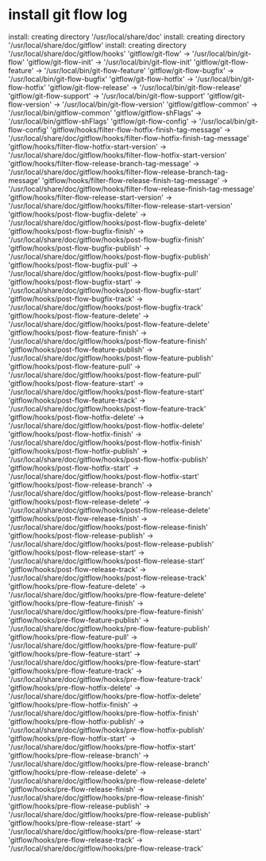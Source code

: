# install git flow log

install: creating directory '/usr/local/share/doc'
install: creating directory '/usr/local/share/doc/gitflow'
install: creating directory '/usr/local/share/doc/gitflow/hooks'
'gitflow/git-flow' -> '/usr/local/bin/git-flow'
'gitflow/git-flow-init' -> '/usr/local/bin/git-flow-init'
'gitflow/git-flow-feature' -> '/usr/local/bin/git-flow-feature'
'gitflow/git-flow-bugfix' -> '/usr/local/bin/git-flow-bugfix'
'gitflow/git-flow-hotfix' -> '/usr/local/bin/git-flow-hotfix'
'gitflow/git-flow-release' -> '/usr/local/bin/git-flow-release'
'gitflow/git-flow-support' -> '/usr/local/bin/git-flow-support'
'gitflow/git-flow-version' -> '/usr/local/bin/git-flow-version'
'gitflow/gitflow-common' -> '/usr/local/bin/gitflow-common'
'gitflow/gitflow-shFlags' -> '/usr/local/bin/gitflow-shFlags'
'gitflow/git-flow-config' -> '/usr/local/bin/git-flow-config'
'gitflow/hooks/filter-flow-hotfix-finish-tag-message' -> '/usr/local/share/doc/gitflow/hooks/filter-flow-hotfix-finish-tag-message'
'gitflow/hooks/filter-flow-hotfix-start-version' -> '/usr/local/share/doc/gitflow/hooks/filter-flow-hotfix-start-version'
'gitflow/hooks/filter-flow-release-branch-tag-message' -> '/usr/local/share/doc/gitflow/hooks/filter-flow-release-branch-tag-message'
'gitflow/hooks/filter-flow-release-finish-tag-message' -> '/usr/local/share/doc/gitflow/hooks/filter-flow-release-finish-tag-message'
'gitflow/hooks/filter-flow-release-start-version' -> '/usr/local/share/doc/gitflow/hooks/filter-flow-release-start-version'
'gitflow/hooks/post-flow-bugfix-delete' -> '/usr/local/share/doc/gitflow/hooks/post-flow-bugfix-delete'
'gitflow/hooks/post-flow-bugfix-finish' -> '/usr/local/share/doc/gitflow/hooks/post-flow-bugfix-finish'
'gitflow/hooks/post-flow-bugfix-publish' -> '/usr/local/share/doc/gitflow/hooks/post-flow-bugfix-publish'
'gitflow/hooks/post-flow-bugfix-pull' -> '/usr/local/share/doc/gitflow/hooks/post-flow-bugfix-pull'
'gitflow/hooks/post-flow-bugfix-start' -> '/usr/local/share/doc/gitflow/hooks/post-flow-bugfix-start'
'gitflow/hooks/post-flow-bugfix-track' -> '/usr/local/share/doc/gitflow/hooks/post-flow-bugfix-track'
'gitflow/hooks/post-flow-feature-delete' -> '/usr/local/share/doc/gitflow/hooks/post-flow-feature-delete'
'gitflow/hooks/post-flow-feature-finish' -> '/usr/local/share/doc/gitflow/hooks/post-flow-feature-finish'
'gitflow/hooks/post-flow-feature-publish' -> '/usr/local/share/doc/gitflow/hooks/post-flow-feature-publish'
'gitflow/hooks/post-flow-feature-pull' -> '/usr/local/share/doc/gitflow/hooks/post-flow-feature-pull'
'gitflow/hooks/post-flow-feature-start' -> '/usr/local/share/doc/gitflow/hooks/post-flow-feature-start'
'gitflow/hooks/post-flow-feature-track' -> '/usr/local/share/doc/gitflow/hooks/post-flow-feature-track'
'gitflow/hooks/post-flow-hotfix-delete' -> '/usr/local/share/doc/gitflow/hooks/post-flow-hotfix-delete'
'gitflow/hooks/post-flow-hotfix-finish' -> '/usr/local/share/doc/gitflow/hooks/post-flow-hotfix-finish'
'gitflow/hooks/post-flow-hotfix-publish' -> '/usr/local/share/doc/gitflow/hooks/post-flow-hotfix-publish'
'gitflow/hooks/post-flow-hotfix-start' -> '/usr/local/share/doc/gitflow/hooks/post-flow-hotfix-start'
'gitflow/hooks/post-flow-release-branch' -> '/usr/local/share/doc/gitflow/hooks/post-flow-release-branch'
'gitflow/hooks/post-flow-release-delete' -> '/usr/local/share/doc/gitflow/hooks/post-flow-release-delete'
'gitflow/hooks/post-flow-release-finish' -> '/usr/local/share/doc/gitflow/hooks/post-flow-release-finish'
'gitflow/hooks/post-flow-release-publish' -> '/usr/local/share/doc/gitflow/hooks/post-flow-release-publish'
'gitflow/hooks/post-flow-release-start' -> '/usr/local/share/doc/gitflow/hooks/post-flow-release-start'
'gitflow/hooks/post-flow-release-track' -> '/usr/local/share/doc/gitflow/hooks/post-flow-release-track'
'gitflow/hooks/pre-flow-feature-delete' -> '/usr/local/share/doc/gitflow/hooks/pre-flow-feature-delete'
'gitflow/hooks/pre-flow-feature-finish' -> '/usr/local/share/doc/gitflow/hooks/pre-flow-feature-finish'
'gitflow/hooks/pre-flow-feature-publish' -> '/usr/local/share/doc/gitflow/hooks/pre-flow-feature-publish'
'gitflow/hooks/pre-flow-feature-pull' -> '/usr/local/share/doc/gitflow/hooks/pre-flow-feature-pull'
'gitflow/hooks/pre-flow-feature-start' -> '/usr/local/share/doc/gitflow/hooks/pre-flow-feature-start'
'gitflow/hooks/pre-flow-feature-track' -> '/usr/local/share/doc/gitflow/hooks/pre-flow-feature-track'
'gitflow/hooks/pre-flow-hotfix-delete' -> '/usr/local/share/doc/gitflow/hooks/pre-flow-hotfix-delete'
'gitflow/hooks/pre-flow-hotfix-finish' -> '/usr/local/share/doc/gitflow/hooks/pre-flow-hotfix-finish'
'gitflow/hooks/pre-flow-hotfix-publish' -> '/usr/local/share/doc/gitflow/hooks/pre-flow-hotfix-publish'
'gitflow/hooks/pre-flow-hotfix-start' -> '/usr/local/share/doc/gitflow/hooks/pre-flow-hotfix-start'
'gitflow/hooks/pre-flow-release-branch' -> '/usr/local/share/doc/gitflow/hooks/pre-flow-release-branch'
'gitflow/hooks/pre-flow-release-delete' -> '/usr/local/share/doc/gitflow/hooks/pre-flow-release-delete'
'gitflow/hooks/pre-flow-release-finish' -> '/usr/local/share/doc/gitflow/hooks/pre-flow-release-finish'
'gitflow/hooks/pre-flow-release-publish' -> '/usr/local/share/doc/gitflow/hooks/pre-flow-release-publish'
'gitflow/hooks/pre-flow-release-start' -> '/usr/local/share/doc/gitflow/hooks/pre-flow-release-start'
'gitflow/hooks/pre-flow-release-track' -> '/usr/local/share/doc/gitflow/hooks/pre-flow-release-track'